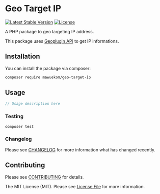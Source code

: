 # Geo Target IP

[![Latest Stable Version](https://poser.pugx.org/mawuekom/geo-target-ip/v)](https://packagist.org/packages/mawuekom/geo-target-ip) [![License](https://poser.pugx.org/mawuekom/geo-target-ip/license)](https://packagist.org/packages/mawuekom/geo-target-ip)

A PHP package to geo targeting IP address.

This package uses [Geoplugin API](http://www.geoplugin.com/) to get IP informations.

## Installation

You can install the package via composer:

```bash
composer require mawuekom/geo-target-ip
```

## Usage

```php
// Usage description here
```

### Testing

```bash
composer test
```

### Changelog

Please see [CHANGELOG](CHANGELOG.md) for more information what has changed recently.

## Contributing

Please see [CONTRIBUTING](CONTRIBUTING.md) for details.


The MIT License (MIT). Please see [License File](LICENSE.md) for more information.

